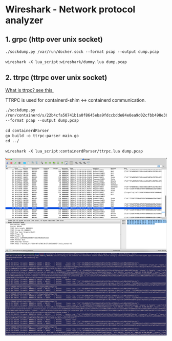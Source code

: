 # Wireshark - Network protocol analyzer

## 1. grpc (http over unix socket)
```
./sockdump.py /var/run/docker.sock --format pcap --output dump.pcap

wireshark -X lua_script:wireshark/dummy.lua dump.pcap
```
## 2. ttrpc (ttrpc over unix socket)
[What is ttrpc? see this.](https://github.com/containerd/ttrpc)

TTRPC is used for containerd-shim <-> containerd communication.

```
./sockdump.py /run/containerd/s/22b4cfa50741b1a0f8645eba9fdccbdde84e0ea9d02cfbb498e36dba8be2fc32 --format pcap --output dump.pcap

cd containerdParser
go build -o ttrpc-parser main.go
cd ../

wireshark -X lua_script:containerdParser/ttrpc.lua dump.pcap
```

![wireshark](asserts/screenshot1.png)
![wireshark_console](asserts/screenshot2.png)
